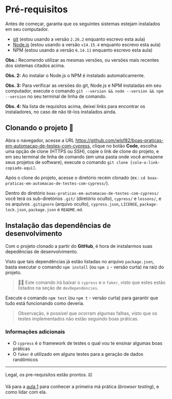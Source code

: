 # Pré-requisitos

Antes de começar, garanta que os seguintes sistemas estejam instalados em seu computador.

- [git](https://git-scm.com/) (estou usando a versão `2.26.2` enquanto escrevo esta aula)
- [Node.js](https://nodejs.org/en/) (estou usando a versão `v14.15.4` enquanto escrevo esta aula)
- NPM (estou usando a versão `6.14.11` enquanto escrevo esta aula)

**Obs.:** Recomendo utilizar as mesmas versões, ou versões mais recentes dos sistemas citados acima.

**Obs. 2:** Ao instalar o Node.js o NPM é instalado automaticamente.

**Obs. 3:** Para verificar as versões do git, Node.js e NPM instaladas em seu computador, execute o comando `git --version && node --version && npm --version` no seu terminal de linha de comando.

**Obs. 4:** Na lista de requisitos acima, deixei links para encontrar os instaladores, no caso de não tê-los instalados ainda.

## Clonando o projeto 🐑

Abra o navegador, acesse a URL https://github.com/wlsf82/boas-praticas-em-automacao-de-testes-com-cypress, clique no botão **Code**, escolha uma opção de clone (HTTPS ou SSH), copie o link de clone do projeto, e em seu terminal de linha de comando (em uma pasta onde você armazene seus projetos de software), execute o comando `git clone [cole-o-link-copiado-aqui]`.

Após o clone do projeto, acesse o diretório recém clonado (ex.: `cd boas-praticas-em-automacao-de-testes-com-cypress/`).

Dentro do diretório `boas-praticas-em-automacao-de-testes-com-cypress/` você terá os sub-diretórios `.git/` (diretório oculto), `cypress/` e `lessons/`, e os arquivos `.gitignore` (arquivo oculto), `cypress.json`, `LICENSE`, `package-lock.json`, `package.json` e `README.md`.

## Instalação das dependências de desenvolvimento

Com o projeto clonado a partir do **GitHub**, é hora de instalarmos suas depedências de desenvolvimento.

Visto que tais dependências já estão listadas no arquivo `package.json`, basta executar o comando `npm install` (ou `npm i` - versão curta) na raiz do projeto.

> 🧙🏿 Este comando irá baixar o `cypress` e o `faker`, visto que estes estão listados na seção de `devDependencies`.

Execute o comando `npm test` (ou `npm t` - versão curta) para garantir que tudo está funcionando como deveria.

> Observação, é possível que ocorram algumas falhas, visto que os testes implementados não estão seguindo boas práticas.

### Informações adicionais

- O `cypress` é o framework de testes o qual vou te ensinar algumas boas práticas
- O `faker` é utilizado em alguns testes para a geração de dados randômicos

___

Legal, os pre-requisitos estão prontos. ☑️

Vá para a [aula 1](./1.md) para conhecer a primeira má prática (_browser testing_), e como lidar com ela.
